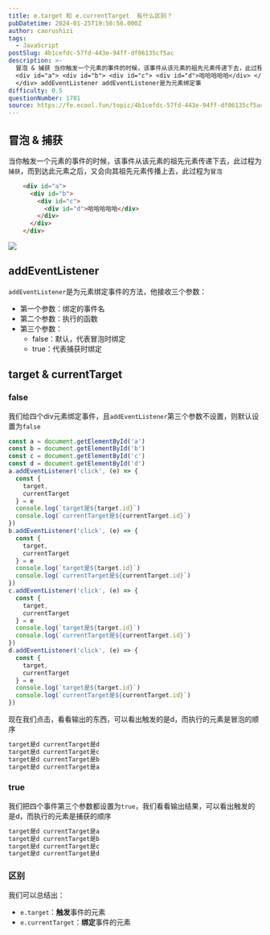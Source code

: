 ```yaml
---
title: e.target 和 e.currentTarget  有什么区别？
pubDatetime: 2024-01-25T19:56:56.000Z
author: caorushizi
tags:
  - JavaScript
postSlug: 4b1cefdc-57fd-443e-94ff-df06135cf5ac
description: >-
  冒泡 & 捕获 当你触发一个元素的事件的时候，该事件从该元素的祖先元素传递下去，此过程为捕获，而到达此元素之后，又会向其祖先元素传播上去，此过程为冒泡
  <div id="a"> <div id="b"> <div id="c"> <div id="d">哈哈哈哈哈</div> </div> </div>
  </div> addEventListener addEventListener是为元素绑定事
difficulty: 0.5
questionNumber: 1781
source: https://fe.ecool.fun/topic/4b1cefdc-57fd-443e-94ff-df06135cf5ac
---
```


## 冒泡 & 捕获

当你触发一个元素的事件的时候，该事件从该元素的祖先元素传递下去，此过程为` 捕获 `，而到达此元素之后，又会向其祖先元素传播上去，此过程为` 冒泡 `

```html
    <div id="a">
      <div id="b">
        <div id="c">
          <div id="d">哈哈哈哈哈</div>
        </div>
      </div>
    </div>
```

![](https://static.ecool.fun//article/c3fdb11f-9b42-47af-841a-b933f383c6ee.jpeg)

## addEventListener

` addEventListener `是为元素绑定事件的方法，他接收三个参数：
- 第一个参数：绑定的事件名
- 第二个参数：执行的函数
- 第三个参数：
  - false：默认，代表冒泡时绑定
  - true：代表捕获时绑定
  
## target & currentTarget

### false

我们给四个div元素绑定事件，且` addEventListener `第三个参数不设置，则默认设置为` false `

```js
const a = document.getElementById('a')
const b = document.getElementById('b')
const c = document.getElementById('c')
const d = document.getElementById('d')
a.addEventListener('click', (e) => {
  const {
    target,
    currentTarget
  } = e
  console.log(`target是${target.id}`)
  console.log(`currentTarget是${currentTarget.id}`)
})
b.addEventListener('click', (e) => {
  const {
    target,
    currentTarget
  } = e
  console.log(`target是${target.id}`)
  console.log(`currentTarget是${currentTarget.id}`)
})
c.addEventListener('click', (e) => {
  const {
    target,
    currentTarget
  } = e
  console.log(`target是${target.id}`)
  console.log(`currentTarget是${currentTarget.id}`)
})
d.addEventListener('click', (e) => {
  const {
    target,
    currentTarget
  } = e
  console.log(`target是${target.id}`)
  console.log(`currentTarget是${currentTarget.id}`)
})
```

现在我们点击，看看输出的东西，可以看出触发的是d，而执行的元素是冒泡的顺序
```js
target是d currentTarget是d
target是d currentTarget是c
target是d currentTarget是b
target是d currentTarget是a
```

### true

我们把四个事件第三个参数都设置为` true `，我们看看输出结果，可以看出触发的是d，而执行的元素是捕获的顺序
```js
target是d currentTarget是a
target是d currentTarget是b
target是d currentTarget是c
target是d currentTarget是d
```

### 区别

我们可以总结出：
- ` e.target `：**触发**事件的元素
- ` e.currentTarget `：**绑定**事件的元素

